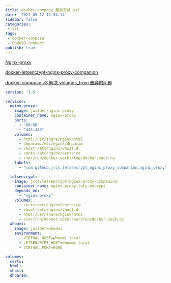```yaml
---
title: docker-compose 服务安装 ssl
date: '2021-05-12 12:54:14'
sidebar: false
categories:
 - ssl
tags:
 - docker-compose
 - OpenID connect
publish: true
---
```





[Nginx-proxy](https://github.com/jwilder/nginx-proxy)

[docker-letsencrypt-nginx-proxy-companion](https://github.com/JrCs/docker-letsencrypt-nginx-proxy-companion)

[docker-compose v3 解决 volumes_from 废弃的问题](https://github.com/JrCs/docker-letsencrypt-nginx-proxy-companion/issues/102)



```yaml
version: '3.5'

services:
  nginx-proxy:
    image: jwilder/nginx-proxy
    container_name: nginx-proxy
    ports:
      - "80:80"
      - "443:443"
    volumes:
      - html:/usr/share/nginx/html
      - dhparam:/etc/nginx/dhparam
      - vhost:/etc/nginx/vhost.d
      - certs:/etc/nginx/certs:ro
      - /var/run/docker.sock:/tmp/docker.sock:ro
    labels:
      - "com.github.jrcs.letsencrypt_nginx_proxy_companion.nginx_proxy"

  letsencrypt:
    image: jrcs/letsencrypt-nginx-proxy-companion
    container_name: nginx-proxy-lets-encrypt
    depends_on:
      - "nginx-proxy"
    volumes:
      - certs:/etc/nginx/certs:rw
      - vhost:/etc/nginx/vhost.d
      - html:/usr/share/nginx/html
      - /var/run/docker.sock:/var/run/docker.sock:ro
  whoami:
    image: jwilder/whoami
    environment:
      - VIRTUAL_HOST=whoami.local
      - LETSENCRYPT_HOST=whoami.local
      - VIRTUAL_PORT=8080

volumes:
  certs:
  html:
  vhost:
  dhparam:
```



